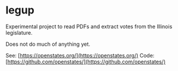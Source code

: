 # legup

Experimental project to read PDFs and extract votes from the Illinois legislature.

Does not do much of anything yet.


See: [https://openstates.org/](https://openstates.org/)
Code: [https://github.com/openstates/](https://github.com/openstates/)
